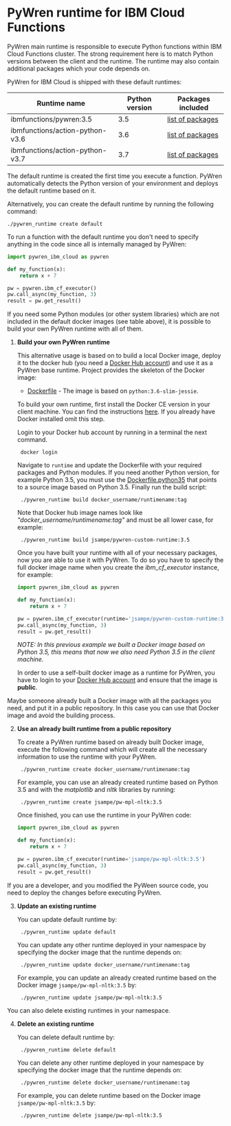 # PyWren runtime for IBM Cloud Functions

PyWren main runtime is responsible to execute Python functions within IBM Cloud Functions cluster. The strong requirement here is to match Python versions between the client and the runtime. The runtime may also contain additional packages which your code depends on.

PyWren for IBM Cloud is shipped with these default runtimes:

| Runtime name | Python version | Packages included |
| ----| ----| ---- |
| ibmfunctions/pywren:3.5 | 3.5 | [list of packages](https://github.com/ibm-functions/runtime-python/blob/master/python3.6/CHANGELOG.md) |
| ibmfunctions/action-python-v3.6 | 3.6 | [list of packages](https://github.com/ibm-functions/runtime-python/blob/master/python3.6/CHANGELOG.md) |
| ibmfunctions/action-python-v3.7 | 3.7 | [list of packages](https://github.com/ibm-functions/runtime-python/blob/master/python3.7/CHANGELOG.md) |

The default runtime is created the first time you execute a function. PyWren automatically detects the Python version of your environment and deploys the default runtime based on it.

Alternatively, you can create the default runtime by running the following command:
    
    ./pywren_runtime create default

To run a function with the default runtime you don't need to specify anything in the code since all is internally managed by PyWren:
```python
import pywren_ibm_cloud as pywren

def my_function(x):
    return x + 7

pw = pywren.ibm_cf_executor()
pw.call_async(my_function, 3)
result = pw.get_result()
```

If you need some Python modules (or other system libraries) which are not included in the default docker images (see table above), it is possible to build your own PyWren runtime with all of them.

1. **Build your own PyWren runtime**

    This alternative usage is based on to build a local Docker image, deploy it to the docker hub (you need a [Docker Hub account](https://hub.docker.com)) and use it as a PyWren base runtime.
    Project provides the skeleton of the Docker image:
    
    * [Dockerfile](Dockerfile) - The image is based on `python:3.6-slim-jessie`. 
    
    To build your own runtime, first install the Docker CE version in your client machine. You can find the instructions [here](https://docs.docker.com/install/). If you already have Docker installed omit this step.
    
    Login to your Docker hub account by running in a terminal the next command.
    
    	docker login
    
    Navigate to `runtime` and update the Dockerfile with your required packages and Python modules.
    If you need another Python version, for example Python 3.5, you must use the [Dockerfile.python35](Dockerfile.python35) that
    points to a source image based on Python 3.5. Finally run the build script:
    
        ./pywren_runtime build docker_username/runtimename:tag
    
    Note that Docker hub image names look like *"docker_username/runtimename:tag"* and must be all lower case, for example:
    
    	./pywren_runtime build jsampe/pywren-custom-runtime:3.5
    
    Once you have built your runtime with all of your necessary packages, now you are able to use it with PyWren.
    To do so you have to specify the full docker image name when you create the *ibm_cf_executor* instance, for example:
    ```python
    import pywren_ibm_cloud as pywren
    
    def my_function(x):
        return x + 7
    
    pw = pywren.ibm_cf_executor(runtime='jsampe/pywren-custom-runtime:3.5')
    pw.call_async(my_function, 3)
    result = pw.get_result()
    ```
    
    *NOTE: In this previous example we built a Docker image based on Python 3.5, this means that now we also need Python 3.5 in the client machine.*
    
    In order to use a self-built docker image as a runtime for PyWren, you have to login to your [Docker Hub account](https://hub.docker.com) and ensure that the image is **public**.


Maybe someone already built a Docker image with all the packages you need, and put it in a public repository.
In this case you can use that Docker image and avoid the building process.

2. **Use an already built runtime from a public repository**

    To create a PyWren runtime based on already built Docker image, execute the following command which will create all the necessary information to use the runtime with your PyWren.
    
        ./pywren_runtime create docker_username/runtimename:tag
      
    For example, you can use an already created runtime based on Python 3.5 and with the *matplotlib* and *nltk* libraries by running:
    
        ./pywren_runtime create jsampe/pw-mpl-nltk:3.5
        
    Once finished, you can use the runtime in your PyWren code:
    ```python
    import pywren_ibm_cloud as pywren
    
    def my_function(x):
        return x + 7
    
    pw = pywren.ibm_cf_executor(runtime='jsampe/pw-mpl-nltk:3.5')
    pw.call_async(my_function, 3)
    result = pw.get_result()
    ```

If you are a developer, and you modified the PyWeen source code, you need to deploy the changes before executing PyWren.

3. **Update an existing runtime**

    You can update default runtime by:
    	
    	./pywren_runtime update default
    
    You can update any other runtime deployed in your namespace by specifying the docker image that the runtime depends on:
    
        ./pywren_runtime update docker_username/runtimename:tag
      
    For example, you can update an already created runtime based on the Docker image `jsampe/pw-mpl-nltk:3.5` by:
    
        ./pywren_runtime update jsampe/pw-mpl-nltk:3.5



You can also delete existing runtimes in your namespace.

4. **Delete an existing runtime**

    You can delete default runtime by:
    	
    	./pywren_runtime delete default
    
    You can delete any other runtime deployed in your namespace by specifying the docker image that the runtime depends on:
    
        ./pywren_runtime delete docker_username/runtimename:tag
      
    For example, you can delete runtime based on the Docker image `jsampe/pw-mpl-nltk:3.5` by:
    
        ./pywren_runtime delete jsampe/pw-mpl-nltk:3.5
        